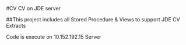 #CV
CV on JDE server

##This project includes all Stored Procedure & Views to support JDE CV Extracts

Code is execute on 10.152.192.15 Server
